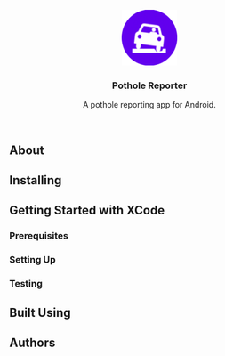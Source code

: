 <p align="center">
  <a href="" rel="noopener">
 <img width=100px height=100px src="https://github.com/andreimpana/Pothole-Reporter/blob/main/media/qemu-system-i386_M5Y3ybAXl4.png"></a>
</p>
<h3 align="center">Pothole Reporter</h3>
<p align="center"> A pothole reporting app for Android.</p>
    <br> 
</p>

## About
## Installing
## Getting Started with XCode
### Prerequisites
### Setting Up
### Testing
## Built Using
## Authors
